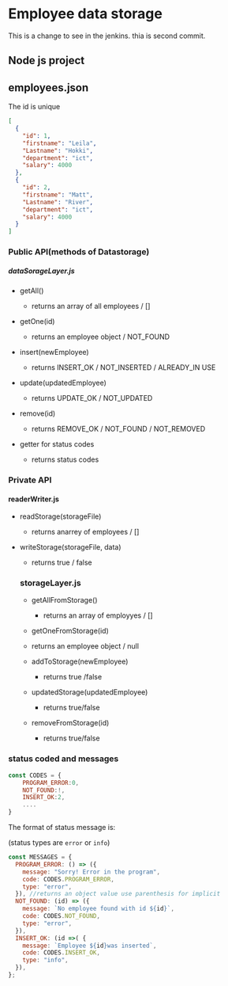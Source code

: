 # Employee data storage
This is a change to see in the jenkins.
thia is second commit.

## Node js project

## employees.json

The id is unique

```json
[
  {
    "id": 1,
    "firstname": "Leila",
    "Lastname": "Hokki",
    "department": "ict",
    "salary": 4000
  },
  {
    "id": 2,
    "firstname": "Matt",
    "Lastname": "River",
    "department": "ict",
    "salary": 4000
  }
]
```

### Public API(methods of Datastorage)

##### dataSorageLayer.js

- getAll()

  - returns an array of all employees / []

- getOne(id)

  - returns an employee object / NOT_FOUND

- insert(newEmployee)

  - returns INSERT_OK / NOT_INSERTED / ALREADY_IN USE

- update(updatedEmployee)

  - returns UPDATE_OK / NOT_UPDATED

- remove(id)

  - returns REMOVE_OK / NOT_FOUND / NOT_REMOVED

- getter for status codes
  - returns status codes

### Private API

#### readerWriter.js

- readStorage(storageFile)

  - returns anarrey of employees / []

- writeStorage(storageFile, data)

  - returns true / false

  ### storageLayer.js

  - getAllFromStorage()

    - returns an array of employyes / []

  - getOneFromStorage(id)
  - returns an employee object / null

  - addToStorage(newEmployee)

    - returns true /false

  - updatedStorage(updatedEmployee)

    - returns true/false

  - removeFromStorage(id)
    - returns true/false

### status coded and messages

```js
const CODES = {
    PROGRAM_ERROR:0,
    NOT_FOUND:!,
    INSERT_OK:2,
    ....
}
```

The format of status message is:

(status types are `error` or `info`)

```js
const MESSAGES = {
  PROGRAM_ERROR: () => ({
    message: "Sorry! Error in the program",
    code: CODES.PROGRAM_ERROR,
    type: "error",
  }), //returns an object value use parenthesis for implicit
  NOT_FOUND: (id) => ({
    message: `No employee found with id ${id}`,
    code: CODES.NOT_FOUND,
    type: "error",
  }),
  INSERT_OK: (id =>( {
    message: `Employee ${id}was inserted`,
    code: CODES.INSERT_OK,
    type: "info",
  }),
};
```
